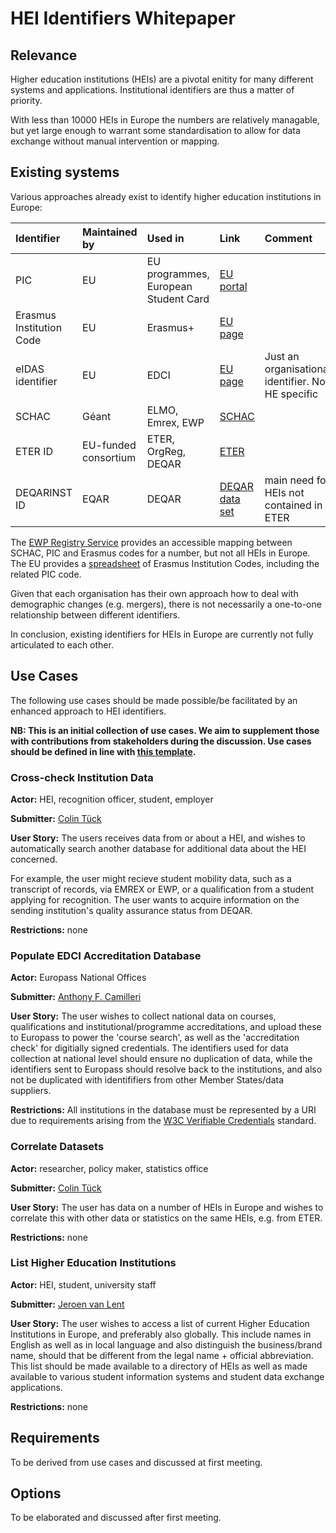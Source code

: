 # HEI Identifiers Whitepaper

## Relevance

Higher education institutions (HEIs) are a pivotal enitity for many different systems and applications. Institutional identifiers are thus a matter of priority.

With less than 10000 HEIs in Europe the numbers are relatively managable, but yet large enough to warrant some standardisation to allow for data exchange without manual intervention or mapping.

## Existing systems

Various approaches already exist to identify higher education institutions in Europe:

| Identifier               | Maintained by         | Used in                | Link                                                                      | Comment                                              |
|:-------------------------|:----------------------|:-----------------------|:--------------------------------------------------------------------------|:-----------------------------------------------------|
| PIC                      | EU                    | EU programmes, European Student Card | [EU portal](https://ec.europa.eu/info/funding-tenders/opportunities/portal/screen/how-to-participate/participant-register) |     |
| Erasmus Institution Code | EU                    | Erasmus+               | [EU page](https://eacea.ec.europa.eu/erasmus-plus/actions/erasmus-charter_en)   |                                                |
| eIDAS identifier         | EU                    | EDCI                   | [EU page](https://ec.europa.eu/digital-single-market/en/trust-services-and-eid) | Just an organisational identifier. Not HE specific   |
| SCHAC                    | Géant                 | ELMO, Emrex, EWP       | [SCHAC](https://wiki.refeds.org/display/STAN/SCHAC)                       |                                                      |
| ETER ID                  | EU-funded consortium  | ETER, OrgReg, DEQAR    | [ETER](https://eter-project.com/#/home)                                   |                                                      |
| DEQARINST ID		   | EQAR		   | DEQAR		    | [DEQAR data set](https://www.eqar.eu/qa-results/get-data/download-data-sets/) | main need for HEIs not contained in ETER         |

The [EWP Registry Service](https://github.com/erasmus-without-paper/ewp-specs-api-registry/#registry-service) provides an accessible mapping between SCHAC, PIC and Erasmus codes for a number, but not all HEIs in Europe. The EU provides a [spreadsheet](https://eacea.ec.europa.eu/erasmus-plus/actions/erasmus-charter_en) of Erasmus Institution Codes, including the related PIC code.

Given that each organisation has their own approach how to deal with demographic changes (e.g. mergers), there is not necessarily a one-to-one relationship between different identifiers.

In conclusion, existing identifiers for HEIs in Europe are currently not fully articulated to each other.

## Use Cases

The following use cases should be made possible/be facilitated by an enhanced approach to HEI identifiers.

**NB: This is an initial collection of use cases. We aim to supplement those with contributions from stakeholders during the discussion. Use cases should be defined in line with [this template](../Supporting/UseCaseTemplate.md).**

### Cross-check Institution Data

**Actor:** HEI, recognition officer, student, employer

**Submitter:** [Colin Tück](https://github.com/ctueck)

**User Story:** The users receives data from or about a HEI, and wishes to automatically search another database for additional data about the HEI concerned.

For example, the user might recieve student mobility data, such as a transcript of records, via EMREX or EWP, or a qualification from a student applying for recognition. The user wants to acquire information on the sending institution's quality assurance status from DEQAR.

**Restrictions:** none

### Populate EDCI Accreditation Database

**Actor:** Europass National Offices

**Submitter:** [Anthony F. Camilleri](https://github.com/anthonycamilleri)

**User Story:** The user wishes to collect national data on courses, qualifications and institutional/programme accreditations, and upload these to Europass to power the 'course search', as well as the 'accreditation check' for digitially signed credentials. The identifiers used for data collection at national level should ensure no duplication of data, while the identifiers sent to Europass should resolve back to the institutions, and also not be duplicated with identififiers from other Member States/data suppliers.

**Restrictions:** All institutions in the database must be represented by a URI due to requirements arising from the [W3C Verifiable Credentials](https://www.w3.org/TR/vc-data-model/) standard.

### Correlate Datasets

**Actor:** researcher, policy maker, statistics office

**Submitter:** [Colin Tück](https://github.com/ctueck)

**User Story:** The user has data on a number of HEIs in Europe and wishes to correlate this with other data or statistics on the same HEIs, e.g. from ETER.

**Restrictions:** none

### List Higher Education Institutions

**Actor:** HEI, student, university staff

**Submitter:** [Jeroen van Lent](https://github.com/jeroenvl)

**User Story:** The user wishes to access a list of current Higher Education Institutions in Europe, and preferably also globally. This include names in English as well as in local language and also distinguish the business/brand name, should that be different from the legal name + official abbreviation. This list should be made available to a directory of HEIs as well as made available to various student information systems and student data exchange applications.

**Restrictions:** none

## Requirements

To be derived from use cases and discussed at first meeting.

## Options

To be elaborated and discussed after first meeting.

